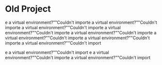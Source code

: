 # Old Project
e a virtual environment?""Couldn't importe a virtual environment?""Couldn't importe a virtual environment?""Couldn't importe a virtual environment?""Couldn't importe a virtual environment?""Couldn't importe a virtual environment?""Couldn't importe a virtual environment?""Couldn't importe a virtual environment?""Couldn't import

e a virtual environment?""Couldn't import
e a virtual environment?""Couldn't importe a virtual environment?""Couldn't import

